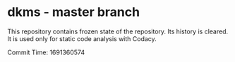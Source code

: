 # dkms - master branch

This repository contains frozen state of the repository.
Its history is cleared. It is used only for static code
analysis with Codacy.

Commit Time: 1691360574